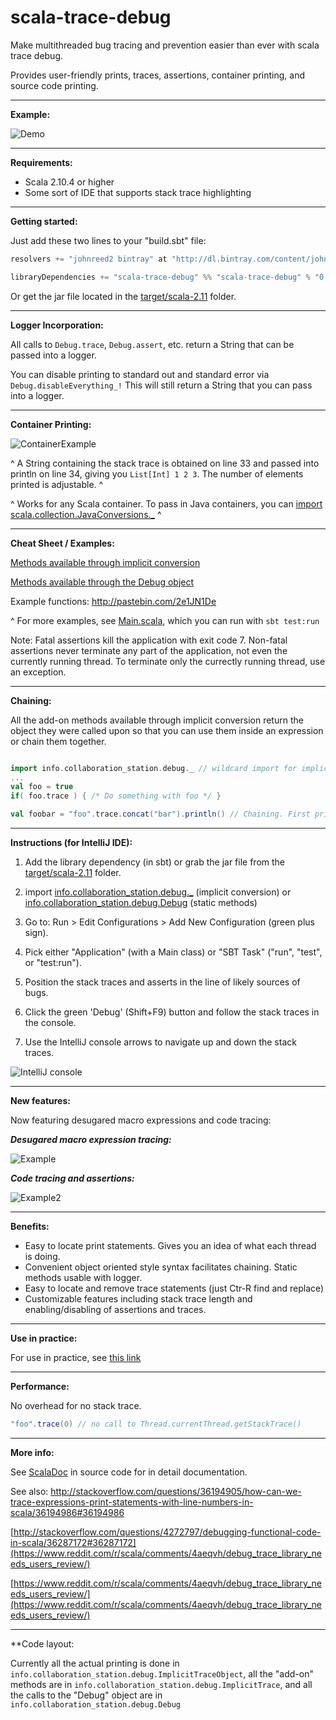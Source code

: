 # scala-trace-debug
Make multithreaded bug tracing and prevention easier than ever with scala trace debug. 

Provides user-friendly prints, traces, assertions, container printing, and source code printing.

____________________________________________________________________________________________________________________

**Example:**

![Demo](http://s9.postimg.org/ssuso8f4f/Example_Screenshot_Highlight.png)

____________________________________________________________________________________________________________________

**Requirements:**

- Scala 2.10.4 or higher
- Some sort of IDE that supports stack trace highlighting

____________________________________________________________________________________________________________________

**Getting started:**

Just add these two lines to your "build.sbt" file:

```scala
resolvers += "johnreed2 bintray" at "http://dl.bintray.com/content/johnreed2/maven"

libraryDependencies += "scala-trace-debug" %% "scala-trace-debug" % "0.1.8"
```

Or get the jar file located in the [target/scala-2.11](target/scala-2.11) folder. 

____________________________________________________________________________________________________________________

**Logger Incorporation:**

All calls to `Debug.trace`, `Debug.assert`, etc. return a String that can be passed into a logger. 

You can disable printing to standard out and standard error via `Debug.disableEverything_!` This will still return a String that you can pass into a logger. 

____________________________________________________________________________________________________________________

**Container Printing:**

![ContainerExample](http://i.imgur.com/IMk1CnM.png)

^ A String containing the stack trace is obtained on line 33 and passed into println on line 34, giving you `List[Int] 1 2 3`. The number of elements printed is adjustable. ^

^ Works for any Scala container. To pass in Java containers, you can [import scala.collection.JavaConversions._](http://stackoverflow.com/questions/9638492/conversion-of-scala-map-containing-boolean-to-java-map-containing-java-lang-bool) ^

____________________________________________________________________________________________________________________

**Cheat Sheet / Examples:**

[Methods available through implicit conversion](http://ec2-52-87-157-20.compute-1.amazonaws.com/#info.collaboration_station.debug.package$$ImplicitTrace)

[Methods available through the Debug object](http://ec2-52-87-157-20.compute-1.amazonaws.com/#info.collaboration_station.debug.Debug$)

Example functions: http://pastebin.com/2e1JN1De

^ For more examples, see [Main.scala](src/test/scala/main/Main.scala), which you can run with `sbt test:run`

Note: Fatal assertions kill the application with exit code 7. Non-fatal assertions never terminate any part of the application, not even the currently running thread. To terminate only the currectly running thread, use an exception.

____________________________________________________________________________________________________________________

**Chaining:**

All the add-on methods available through implicit conversion return the object they were called upon so that you can use them inside an expression or chain them together.

```scala

import info.collaboration_station.debug._ // wildcard import for implicit conversion
...
val foo = true
if( foo.trace ) { /* Do something with foo */ }

val foobar = "foo".trace.concat("bar").println() // Chaining. First print "foo", then print "foobar"

```

____________________________________________________________________________________________________________________


**Instructions (for IntelliJ IDE):**

1. Add the library dependency (in sbt) or grab the jar file from the [target/scala-2.11](target/scala-2.11) folder.

2. import [info.collaboration_station.debug._](src/main/scala/info/collaboration_station/debug/package.scala) (implicit conversion) or [info.collaboration_station.debug.Debug](src/main/scala/info/collaboration_station/debug/Debug.scala) (static methods)

3. Go to: Run > Edit Configurations > Add New Configuration (green plus sign).

4. Pick either "Application" (with a Main class) or "SBT Task" ("run", "test", or "test:run").

5. Position the stack traces and asserts in the line of likely sources of bugs.

6. Click the green 'Debug' (Shift+F9) button and follow the stack traces in the console. 
 
7. Use the IntelliJ console arrows to navigate up and down the stack traces.

![IntelliJ console](http://s29.postimg.org/ud0knou1j/debug_Screenshot_Crop.png)

____________________________________________________________________________________________________________________

**New features:**

Now featuring desugared macro expressions and code tracing:

**_Desugared macro expression tracing:_**

![Example](http://i.imgur.com/D1jLiaa.png)

**_Code tracing and assertions:_**

![Example2](http://i.imgur.com/pdey7Jk.png)

____________________________________________________________________________________________________________________

**Benefits:**

- Easy to locate print statements. Gives you an idea of what each thread is doing.
- Convenient object oriented style syntax facilitates chaining. Static methods usable with logger.
- Easy to locate and remove trace statements (just Ctr-R find and replace)
- Customizable features including stack trace length and enabling/disabling of assertions and traces.

____________________________________________________________________________________________________________________

**Use in practice:**

For use in practice, see [this link](http://pastebin.com/GSjxYQ70)

____________________________________________________________________________________________________________________

**Performance:**

No overhead for no stack trace. 

```scala
"foo".trace(0) // no call to Thread.currentThread.getStackTrace()
```
____________________________________________________________________________________________________________________

**More info:**

See [ScalaDoc](http://ec2-52-87-157-20.compute-1.amazonaws.com/) in source code for in detail documentation.

See also: http://stackoverflow.com/questions/36194905/how-can-we-trace-expressions-print-statements-with-line-numbers-in-scala/36194986#36194986

[http://stackoverflow.com/questions/4272797/debugging-functional-code-in-scala/36287172#36287172](https://www.reddit.com/r/scala/comments/4aeqvh/debug_trace_library_needs_users_review/)

[https://www.reddit.com/r/scala/comments/4aeqvh/debug_trace_library_needs_users_review/](https://www.reddit.com/r/scala/comments/4aeqvh/debug_trace_library_needs_users_review/)

____________________________________________________________________________________________________________________

**Code layout:

Currently all the actual printing is done in `info.collaboration_station.debug.ImplicitTraceObject`, all the "add-on" methods are in `info.collaboration_station.debug.ImplicitTrace`, and all the calls to the "Debug" object are in `info.collaboration_station.debug.Debug`
